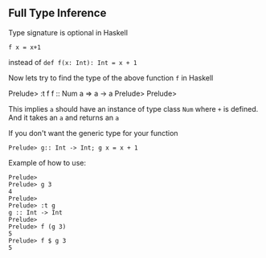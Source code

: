 ## Full Type Inference
Type signature is optional in Haskell

`f x = x+1`

instead of `def f(x: Int): Int = x + 1`

Now lets try to find the type of the above function `f` in Haskell

Prelude> :t f
f :: Num a => a -> a
Prelude>
Prelude>

This implies `a` should have an instance of type class `Num` where `+` is defined.
And it takes an `a` and returns an `a`

If you don't want the generic type for your function

`Prelude> g:: Int -> Int; g x = x + 1`

Example of how to use:

```
Prelude>
Prelude> g 3
4
Prelude>
Prelude> :t g
g :: Int -> Int
Prelude>
Prelude> f (g 3)
5
Prelude> f $ g 3
5
```